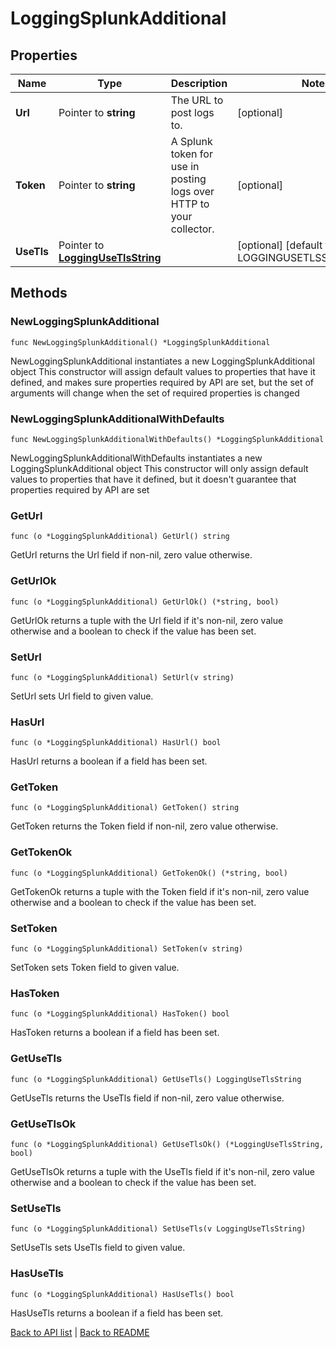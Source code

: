 # LoggingSplunkAdditional

## Properties

Name | Type | Description | Notes
------------ | ------------- | ------------- | -------------
**Url** | Pointer to **string** | The URL to post logs to. | [optional] 
**Token** | Pointer to **string** | A Splunk token for use in posting logs over HTTP to your collector. | [optional] 
**UseTls** | Pointer to [**LoggingUseTlsString**](LoggingUseTlsString.md) |  | [optional] [default to LOGGINGUSETLSSTRING_no_tls]

## Methods

### NewLoggingSplunkAdditional

`func NewLoggingSplunkAdditional() *LoggingSplunkAdditional`

NewLoggingSplunkAdditional instantiates a new LoggingSplunkAdditional object
This constructor will assign default values to properties that have it defined,
and makes sure properties required by API are set, but the set of arguments
will change when the set of required properties is changed

### NewLoggingSplunkAdditionalWithDefaults

`func NewLoggingSplunkAdditionalWithDefaults() *LoggingSplunkAdditional`

NewLoggingSplunkAdditionalWithDefaults instantiates a new LoggingSplunkAdditional object
This constructor will only assign default values to properties that have it defined,
but it doesn't guarantee that properties required by API are set

### GetUrl

`func (o *LoggingSplunkAdditional) GetUrl() string`

GetUrl returns the Url field if non-nil, zero value otherwise.

### GetUrlOk

`func (o *LoggingSplunkAdditional) GetUrlOk() (*string, bool)`

GetUrlOk returns a tuple with the Url field if it's non-nil, zero value otherwise
and a boolean to check if the value has been set.

### SetUrl

`func (o *LoggingSplunkAdditional) SetUrl(v string)`

SetUrl sets Url field to given value.

### HasUrl

`func (o *LoggingSplunkAdditional) HasUrl() bool`

HasUrl returns a boolean if a field has been set.

### GetToken

`func (o *LoggingSplunkAdditional) GetToken() string`

GetToken returns the Token field if non-nil, zero value otherwise.

### GetTokenOk

`func (o *LoggingSplunkAdditional) GetTokenOk() (*string, bool)`

GetTokenOk returns a tuple with the Token field if it's non-nil, zero value otherwise
and a boolean to check if the value has been set.

### SetToken

`func (o *LoggingSplunkAdditional) SetToken(v string)`

SetToken sets Token field to given value.

### HasToken

`func (o *LoggingSplunkAdditional) HasToken() bool`

HasToken returns a boolean if a field has been set.

### GetUseTls

`func (o *LoggingSplunkAdditional) GetUseTls() LoggingUseTlsString`

GetUseTls returns the UseTls field if non-nil, zero value otherwise.

### GetUseTlsOk

`func (o *LoggingSplunkAdditional) GetUseTlsOk() (*LoggingUseTlsString, bool)`

GetUseTlsOk returns a tuple with the UseTls field if it's non-nil, zero value otherwise
and a boolean to check if the value has been set.

### SetUseTls

`func (o *LoggingSplunkAdditional) SetUseTls(v LoggingUseTlsString)`

SetUseTls sets UseTls field to given value.

### HasUseTls

`func (o *LoggingSplunkAdditional) HasUseTls() bool`

HasUseTls returns a boolean if a field has been set.


[Back to API list](../README.md#documentation-for-api-endpoints) | [Back to README](../README.md)


